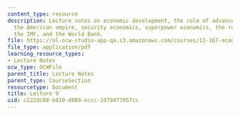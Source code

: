 ```yaml
---
content_type: resource
description: Lecture notes on economic development, the role of advanced countries,
  the American empire, security economics, superpower economics, the role of Japan,
  the IMF, and the World Bank.
file: https://ol-ocw-studio-app-qa.s3.amazonaws.com/courses/11-167-economic-development-technical-capabilities-spring-2004/c222dc08b810d889eccc1979477057cc_lec_9.pdf
file_type: application/pdf
learning_resource_types:
- Lecture Notes
ocw_type: OCWFile
parent_title: Lecture Notes
parent_type: CourseSection
resourcetype: Document
title: Lecture 9
uid: c222dc08-b810-d889-eccc-1979477057cc
---
```


